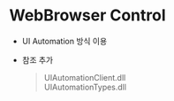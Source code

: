 # WebBrowser Control
* UI Automation 방식 이용
  
* 참조 추가
  > UIAutomationClient.dll<br>
  > UIAutomationTypes.dll 
